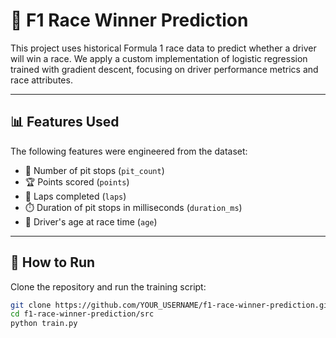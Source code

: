 # 🏁 F1 Race Winner Prediction

This project uses historical Formula 1 race data to predict whether a driver will win a race. We apply a custom implementation of logistic regression trained with gradient descent, focusing on driver performance metrics and race attributes.

---

## 📊 Features Used
The following features were engineered from the dataset:

- 🛑 Number of pit stops (`pit_count`)
- 🏆 Points scored (`points`)
- 🔁 Laps completed (`laps`)
- ⏱️ Duration of pit stops in milliseconds (`duration_ms`)
- 👴 Driver's age at race time (`age`)

---

## 🚀 How to Run

Clone the repository and run the training script:

```bash
git clone https://github.com/YOUR_USERNAME/f1-race-winner-prediction.git
cd f1-race-winner-prediction/src
python train.py

